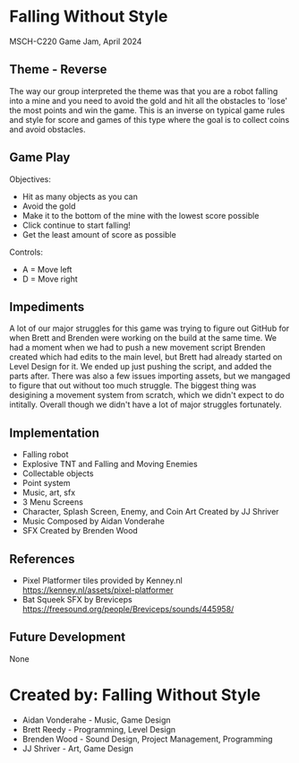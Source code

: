 # Falling Without Style
MSCH-C220 Game Jam, April 2024

## Theme - Reverse
The way our group interpreted the theme was that you are a robot falling into a mine and you need to avoid the gold and hit all the obstacles to 'lose' the most points and win the game. This is an inverse on typical game rules and style for score and games of this type where the goal is to collect coins and avoid obstacles. 

## Game Play
Objectives:
* Hit as many objects as you can
* Avoid the gold
* Make it to the bottom of the mine with the lowest score possible
* Click continue to start falling!
* Get the least amount of score as possible

Controls:
* A = Move left
* D = Move right

## Impediments
A lot of our major struggles for this game was trying to figure out GitHub for when Brett and Brenden were working on the build at the same time. We had a moment when we had to push a new movement script Brenden created which had edits to the main level, but Brett had already started on Level Design for it. We ended up just pushing the script, and added the parts after. There was also a few issues importing assets, but we mangaged to figure that out without too much struggle. The biggest thing was desigining a movement system from scratch, which we didn't expect to do intitally. Overall though we didn't have a lot of major struggles fortunately. 

## Implementation
* Falling robot
* Explosive TNT and Falling and Moving Enemies
* Collectable objects
* Point system
* Music, art, sfx
* 3 Menu Screens
* Character, Splash Screen, Enemy, and Coin Art Created by JJ Shriver
* Music Composed by Aidan Vonderahe
* SFX Created by Brenden Wood

## References
* Pixel Platformer tiles provided by Kenney.nl
https://kenney.nl/assets/pixel-platformer
* Bat Squeek SFX by Breviceps https://freesound.org/people/Breviceps/sounds/445958/

## Future Development
None

# Created by: Falling Without Style
* Aidan Vonderahe - Music, Game Design
* Brett Reedy - Programming, Level Design
* Brenden Wood - Sound Design, Project Management, Programming
* JJ Shriver - Art, Game Design
